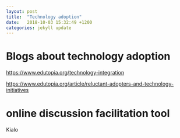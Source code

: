 ```yaml
---
layout: post
title:  "Technology adoption"
date:   2018-10-03 15:32:49 +1200
categories: jekyll update
---
```

# Blogs about technology adoption

https://www.edutopia.org/technology-integration

https://www.edutopia.org/article/reluctant-adopters-and-technology-initiatives


# online discussion facilitation tool

Kialo
